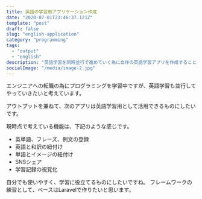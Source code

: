 ```yaml
---
title: 英語の学習用アプリケーション作成
date: "2020-07-01T23:46:37.121Z"
template: "post"
draft: false
slug: "english-application"
category: "programming"
tags:
  - "output"
  - "english"
description: "英語学習を同時並行で進めていく為に自作の英語学習アプリを作成することにしました。"
socialImage: "/media/image-2.jpg"
---
```


エンジニアへの転職の為にプログラミングを学習中ですが、英語学習も並行してやっていきたいと考えています。

アウトプットを兼ねて、次のアプリは英語学習用として活用できるものにしたいです。

現時点で考えている機能は、下記のような感じです。

- 英単語、フレーズ、例文の登録
- 英語と和訳の紐付け
- 単語とイメージの紐付け
- SNSシェア
- 学習記録の視覚化

自分でも使いやすく、学習に役立てるものにしたいですね。
フレームワークの練習として、ベースはLaravelで作りたいと思います。

<!-- ![Nulla faucibus vestibulum eros in tempus. Vestibulum tempor imperdiet velit nec dapibus](/media/image-2.jpg) -->

